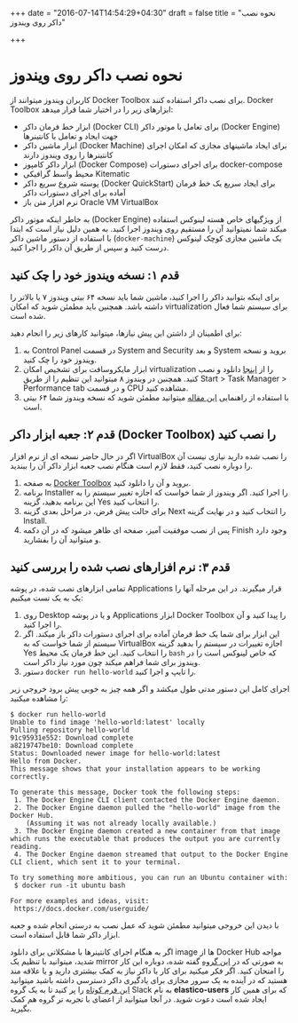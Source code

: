 +++
date = "2016-07-14T14:54:29+04:30"
draft = false
title = "نحوه نصب داکر روی ویندوز"

+++

# نحوه نصب داکر روی ویندوز

کاربران ویندوز میتوانند از Docker Toolbox برای نصب داکر استفاده کنند. Docker Toolbox ابزارهای زیر را در اختیار شما قرار میدهد:

  - ابزار خط فرمان داکر (Docker CLI) برای تعامل با موتور داکر (Docker Engine) جهت ایجاد و تعامل با کانتینرها
  - ابزار ماشین داکر (Docker Machine) برای ایجاد ماشینهای مجازی که امکان اجرای کانتینرها را روی ویندوز دارند
  - ابزار داکر کامپوز (Docker Compose) برای اجرای دستورات docker-compose
  - محیط واسط گرافیکی Kitematic
  - پوسته شروع سریع داکر (Docker QuickStart) برای ایجاد سریع یک خط فرمان آماده برای اجرای دستورات داکر
  - نرم افزار متن باز Oracle VM VirtualBox

به خاطر اینکه موتور داکر (Docker Engine)‌ از ویژگیهای خاص هسته لینوکس استفاده میکند شما نمیتوانید آن را مستقیم روی ویندوز اجرا کنید. به همین دلیل نیاز است که ابتدا با استفاده از دستور ماشین داکر (`docker-machine`) یک ماشین مجازی کوچک لینوکس درست کنید و سپس از طریق آن داکر را اجرا کنید.

## قدم ۱: نسخه ویندوز خود را چک کنید

 برای اینکه بتوانید داکر را اجرا کنید، ماشین شما باید نسخه ۶۴ بیتی ویندوز ۷ یا بالاتر را داشته باشد. همچنین باید مطمئن شوید که امکان virtualization برای سیستم شما فعال شده است.

برای اطمینان از داشتن این پیش نیازها، میتوانید کارهای زیر را انجام دهید:

1.  به Control Panel در قسمت System and Security و بعد System بروید و نسخه ویندوز خود را چک کنید.
1. ابزار مایکروسافت برای تشخیص امکان virtualization را از [اینجا](https://www.microsoft.com/en-au/download/details.aspx?id=592) دانلود و نصب کنید. همچنین در ویندوز ۸ میتوانید این تنظیم را از طریق Start > Task Manager > Performance tab و در قسمت CPU مشاهده کنید.
1. با استفاده از راهنمایی [این مقاله](https://support.microsoft.com/en-us/kb/827218) میتوانید مطمئن شوید که نسخه ویندوز شما ۶۴ بیتی است.

## قدم ۲: جعبه ابزار داکر (Docker Toolbox) را نصب کنید

اگر در حال حاضر نسخه ای از نرم افزار VirtualBox را نصب شده دارید نیازی نیست آن را دوباره نصب کنید، فقط لازم است هنگام نصب جعبه ابزار داکر آن را ببندید.

1. به صفحه [Docker Toolbox](https://www.docker.com/toolbox) بروید و آن را دانلود کنید.
2. برنامه Installer را اجرا کنید. اگر ویندوز از شما خواست که اجازه تغییر سیستم را به این برنامه بدهید، گزینه Yes را انتخاب کنید.
3. برای حالت پیش فرض، در مراحل بعدی گزینه Next را انتخاب کنید و در نهایت گزینه Install.
4. پس از نصب موفقیت آمیز، صفحه ای ظاهر میشود که در آن دکمه Finish وجود دارد و میتوانید آن را بفشارید.

## قدم ۳: نرم افزارهای نصب شده را بررسی کنید
تمامی ابزارهای نصب شده، در پوشه Applications قرار میگیرند. در این مرحله آنها را یک به یک تست میکنیم:

1. روی Desktop و یا در پوشه Applications ابزار Docker Toolbox را پیدا کنید و آن را اجرا کنید.
1. این ابزار برای شما یک خط فرمان آماده برای اجرای دستورات داکر باز میکند. اگر سیستم از شما خواست که به VirtualBox اجازه تغییرات در سیستم را بدهید گزینه Yes را انتخاب کنید. این خط فرمان یک محیط `bash` که خاص لینوکس است را در ویندوز برای شما فراهم میکند چون مورد نیاز داکر است.
1. دستور `docker run hello-world` را تایپ و اجرا کنید.

اجرای کامل این دستور مدتی طول میکشد و اگر همه چیز به خوبی پیش برود خروجی زیر را مشاهده میکنید:

	$ docker run hello-world
	Unable to find image 'hello-world:latest' locally
	Pulling repository hello-world
	91c95931e552: Download complete
	a8219747be10: Download complete
	Status: Downloaded newer image for hello-world:latest
	Hello from Docker.
	This message shows that your installation appears to be working correctly.

	To generate this message, Docker took the following steps:
	 1. The Docker Engine CLI client contacted the Docker Engine daemon.
	 2. The Docker Engine daemon pulled the "hello-world" image from the Docker Hub.
	    (Assuming it was not already locally available.)
	 3. The Docker Engine daemon created a new container from that image which runs the executable that produces the output you are currently reading.
	 4. The Docker Engine daemon streamed that output to the Docker Engine CLI client, which sent it to your terminal.

	To try something more ambitious, you can run an Ubuntu container with:
	 $ docker run -it ubuntu bash

	For more examples and ideas, visit:
	 https://docs.docker.com/userguide/

با دیدن این خروجی میتوانید مطمئن شوید که عمل نصب به درستی انجام شده و جعبه ابزار داکر شما قابل استفاده است.

اگر به هنگام اجرای کانتینرها با مشکلاتی برای دانلود image ها از Docker Hub مواجه شدید، میتوانید با تنظیم یک mirror به صورتی که در [این گروه](https://groups.google.com/forum/#!topic/software-taak/xRmFWrozRoo) گفته شده، دوباره این کار را امتحان کنید.
اگر فکر میکنید برای کار با داکر نیاز به کمک بیشتری دارید و یا علاقه مند هستید که در آینده به یک سرور مجازی برای یادگیری داکر دسترسی داشته باشید میتوانید [این فرم کوتاه](https://docs.google.com/forms/d/1fIYtXM6UaV5pFRBAkNKVNHzBnUg157Sedxds5xYPWDI/viewform?usp=send_form) را پر کنید تا به یک گروه Slack به نام **elastico-users** که برای همین کار ایجاد شده است دعوت شوید. در آنجا میتوانید از اعضای با تجربه تر گروه هم کمک بگیرید.